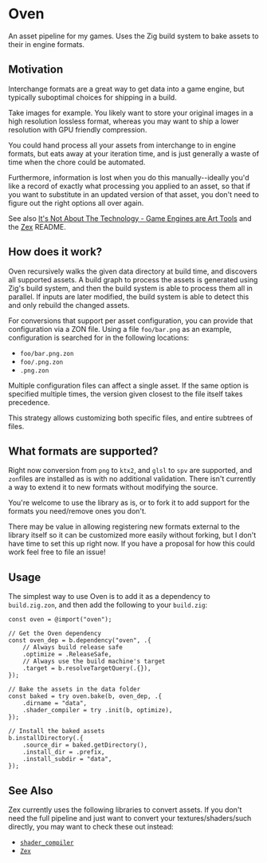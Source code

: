 # Oven

An asset pipeline for my games. Uses the Zig build system to bake assets to their in engine formats.

## Motivation

Interchange formats are a great way to get data into a game engine, but typically suboptimal choices for shipping in a build.

Take images for example. You likely want to store your original images in a high resolution lossless format, whereas you may want to ship a lower resolution with GPU friendly compression.

You could hand process all your assets from interchange to in engine formats, but eats away at your iteration time, and is just generally a waste of time when the chore could be automated.

Furthermore, information is lost when you do this manually--ideally you'd like a record of exactly what processing you applied to an asset, so that if you want to substitute in an updated version of that asset, you don't need to figure out the right options all over again.

See also [It's Not About The Technology - Game Engines are Art Tools](https://youtu.be/89bLKVvF85M) and the [Zex](https://github.com/Games-by-Mason/Zex) README.

## How does it work?

Oven recursively walks the given data directory at build time, and discovers all supported assets. A build graph to process the assets is generated using Zig's build system, and then the build system is able to process them all in parallel. If inputs are later modified, the build system is able to detect this and only rebuild the changed assets.

For conversions that support per asset configuration, you can provide that configuration via a ZON file. Using a file `foo/bar.png` as an example, configuration is searched for in the following locations:
* `foo/bar.png.zon`
* `foo/.png.zon`
* `.png.zon`

Multiple configuration files can affect a single asset. If the same option is specified multiple times, the version given closest to the file itself takes precedence.

This strategy allows customizing both specific files, and entire subtrees of files.

## What formats are supported?

Right now conversion from `png` to `ktx2`, and `glsl` to `spv` are supported, and `zon`files are installed as is with no additional validation. There isn't currently a way to extend it to new formats without modifying the source.

You're welcome to use the library as is, or to fork it to add support for the formats you need/remove ones you don't.

There may be value in allowing registering new formats external to the library itself so it can be customized more easily without forking, but I don't have time to set this up right now. If you have a proposal for how this could work feel free to file an issue!

## Usage

The simplest way to use Oven is to add it as a dependency to `build.zig.zon`, and then add the following to your `build.zig`:
```zig
const oven = @import("oven");

// Get the Oven dependency
const oven_dep = b.dependency("oven", .{
	// Always build release safe
    .optimize = .ReleaseSafe,
    // Always use the build machine's target
    .target = b.resolveTargetQuery(.{}),
});

// Bake the assets in the data folder
const baked = try oven.bake(b, oven_dep, .{
    .dirname = "data",
    .shader_compiler = try .init(b, optimize),
});

// Install the baked assets
b.installDirectory(.{
    .source_dir = baked.getDirectory(),
    .install_dir = .prefix,
    .install_subdir = "data",
});
```

## See Also

Zex currently uses the following libraries to convert assets. If you don't need the full pipeline and just want to convert your textures/shaders/such directly, you may want to check these out instead:
* [`shader_compiler`](https://github.com/Games-by-Mason/shader_compiler)
* [`Zex`](https://github.com/Games-by-Mason/Zex)
